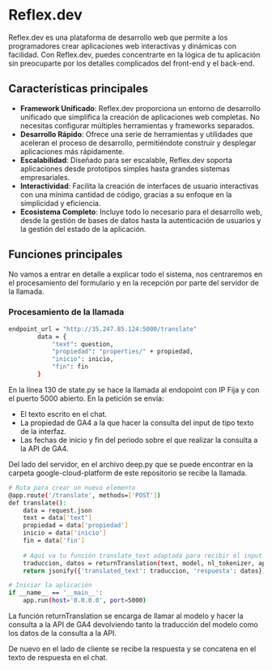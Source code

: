 # Reflex.dev

Reflex.dev es una plataforma de desarrollo web que permite a los programadores crear aplicaciones web interactivas y dinámicas con facilidad. Con Reflex.dev, puedes concentrarte en la lógica de tu aplicación sin preocuparte por los detalles complicados del front-end y el back-end.

## Características principales

- **Framework Unificado**: Reflex.dev proporciona un entorno de desarrollo unificado que simplifica la creación de aplicaciones web completas. No necesitas configurar múltiples herramientas y frameworks separados.
- **Desarrollo Rápido**: Ofrece una serie de herramientas y utilidades que aceleran el proceso de desarrollo, permitiéndote construir y desplegar aplicaciones más rápidamente.
- **Escalabilidad**: Diseñado para ser escalable, Reflex.dev soporta aplicaciones desde prototipos simples hasta grandes sistemas empresariales.
- **Interactividad**: Facilita la creación de interfaces de usuario interactivas con una mínima cantidad de código, gracias a su enfoque en la simplicidad y eficiencia.
- **Ecosistema Completo**: Incluye todo lo necesario para el desarrollo web, desde la gestión de bases de datos hasta la autenticación de usuarios y la gestión del estado de la aplicación.

## Funciones principales

No vamos a entrar en detalle a explicar todo el sistema, nos centraremos en el procesamiento del formulario y en la recepción por parte del servidor de la llamada.

### Procesamiento de la llamada

```bash
endpoint_url = "http://35.247.85.124:5000/translate"
        data = {
            "text": question,
            "propiedad": "properties/" + propiedad,
            "inicio": inicio,
            "fin": fin
        }
```

En la línea 130 de state.py se hace la llamada al endopoint con IP Fija y con el puerto 5000 abierto. En la petición se envía:
- El texto escrito en el chat.
- La propiedad de GA4 a la que hacer la consulta del input de tipo texto de la interfaz.
- Las fechas de inicio y fin del periodo sobre el que realizar la consulta a la API de GA4.

  
Del lado del servidor, en el archivo deep.py que se puede encontrar en la carpeta google-cloud-platform de este repositorio se recibe la llamada.

```bash
# Ruta para crear un nuevo elemento
@app.route('/translate', methods=['POST'])
def translate():
    data = request.json
    text = data['text']  
    propiedad = data['propiedad']
    inicio = data['inicio']
    fin = data['fin']  
    
    # Aquí va tu función translate_text adaptada para recibir el input desde la request
    traduccion, datos = returnTranslation(text, model, nl_tokenizer, api_tokenizer, api_index_lookup, sequence_len, propiedad, inicio, fin)    
    return jsonify({'translated_text': traduccion, 'respuesta': datos})

# Iniciar la aplicación
if __name__ == '__main__':
    app.run(host='0.0.0.0', port=5000)
```
La función returnTranslation se encarga de llamar al modelo y hacer la consulta a la API de GA4 devolviendo tanto la traducción del modelo como los datos de la consulta a la API.

De nuevo en el lado de cliente se recibe la respuesta y se concatena en el texto de respuesta en el chat.
